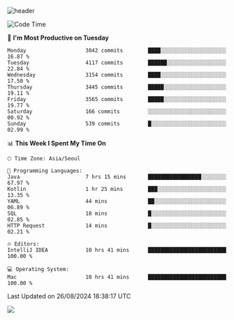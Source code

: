 ![header](https://capsule-render.vercel.app/api?type=Egg&color=timeAuto&height=300&section=header&text=PoPo&fontSize=90&animation=fadeIn)

  <!--START_SECTION:waka-->
![Code Time](http://img.shields.io/badge/Code%20Time-1%2C871%20hrs%2056%20mins-blue)

📅 **I'm Most Productive on Tuesday** 

```text
Monday                   3042 commits        ████░░░░░░░░░░░░░░░░░░░░░   16.87 % 
Tuesday                  4117 commits        ██████░░░░░░░░░░░░░░░░░░░   22.84 % 
Wednesday                3154 commits        ████░░░░░░░░░░░░░░░░░░░░░   17.50 % 
Thursday                 3445 commits        █████░░░░░░░░░░░░░░░░░░░░   19.11 % 
Friday                   3565 commits        █████░░░░░░░░░░░░░░░░░░░░   19.77 % 
Saturday                 166 commits         ░░░░░░░░░░░░░░░░░░░░░░░░░   00.92 % 
Sunday                   539 commits         █░░░░░░░░░░░░░░░░░░░░░░░░   02.99 % 
```


📊 **This Week I Spent My Time On** 

```text
🕑︎ Time Zone: Asia/Seoul

💬 Programming Languages: 
Java                     7 hrs 15 mins       █████████████████░░░░░░░░   67.97 % 
Kotlin                   1 hr 25 mins        ███░░░░░░░░░░░░░░░░░░░░░░   13.35 % 
YAML                     44 mins             ██░░░░░░░░░░░░░░░░░░░░░░░   06.89 % 
SQL                      18 mins             █░░░░░░░░░░░░░░░░░░░░░░░░   02.85 % 
HTTP Request             14 mins             █░░░░░░░░░░░░░░░░░░░░░░░░   02.21 % 

🔥 Editors: 
IntelliJ IDEA            10 hrs 41 mins      █████████████████████████   100.00 % 

💻 Operating System: 
Mac                      10 hrs 41 mins      █████████████████████████   100.00 % 
```


 Last Updated on 26/08/2024 18:38:17 UTC
<!--END_SECTION:waka-->



<img src="https://capsule-render.vercel.app/api?type=Egg&color=timeAuto&height=300&section=footer&text=PoPo&fontSize=90&animation=fadeIn&reversal=true" />
